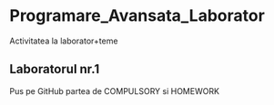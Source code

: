 # Programare_Avansata_Laborator

Activitatea la laborator+teme

## Laboratorul nr.1

Pus pe GitHub partea de COMPULSORY si HOMEWORK

